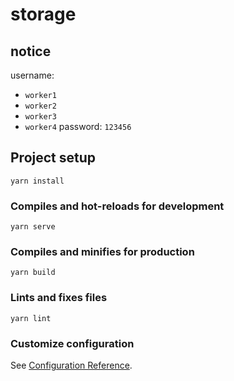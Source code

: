 # storage

## notice
username:
- `worker1`
- `worker2`
- `worker3`
- `worker4`
password: `123456`

## Project setup
```
yarn install
```

### Compiles and hot-reloads for development
```
yarn serve
```

### Compiles and minifies for production
```
yarn build
```

### Lints and fixes files
```
yarn lint
```

### Customize configuration
See [Configuration Reference](https://cli.vuejs.org/config/).
